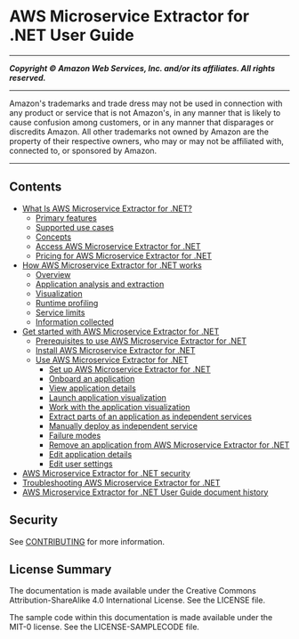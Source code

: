 # AWS Microservice Extractor for .NET User Guide

-----
*****Copyright &copy; Amazon Web Services, Inc. and/or its affiliates. All rights reserved.*****

-----
Amazon's trademarks and trade dress may not be used in 
     connection with any product or service that is not Amazon's, 
     in any manner that is likely to cause confusion among customers, 
     or in any manner that disparages or discredits Amazon. All other 
     trademarks not owned by Amazon are the property of their respective
     owners, who may or may not be affiliated with, connected to, or 
     sponsored by Amazon.

-----
## Contents
+ [What Is AWS Microservice Extractor for .NET?](what-is-microservice-extractor.md)
   + [Primary features](drift-features.md)
   + [Supported use cases](microservice-extractor-supported-versions.md)
   + [Concepts](microservice-extractor-concepts.md)
   + [Access AWS Microservice Extractor for .NET](microservice-extractor-access.md)
   + [Pricing for AWS Microservice Extractor for .NET](microservice-extractor-pricing.md)
+ [How AWS Microservice Extractor for .NET works](microservice-extractor-how-it-works.md)
   + [Overview](microservice-extractor-high-level.md)
   + [Application analysis and extraction](microservice-extractor-application-analysis.md)
   + [Visualization](microservice-extractor-visualization.md)
   + [Runtime profiling](drfit-runtime-profiling.md)
   + [Service limits](microservice-extractor-limits.md)
   + [Information collected](microservice-extractor-information-collected.md)
+ [Get started with AWS Microservice Extractor for .NET](microservice-extractor-get-started.md)
   + [Prerequisites to use AWS Microservice Extractor for .NET](microservice-extractor-prerequisites.md)
   + [Install AWS Microservice Extractor for .NET](microservice-extractor-install.md)
   + [Use AWS Microservice Extractor for .NET](microservice-extractor-use.md)
      + [Set up AWS Microservice Extractor for .NET](microservice-extractor-set-use-set-up.md)
      + [Onboard an application](microservice-extractor-use-onboard.md)
      + [View application details](microservice-extractor-details.md)
      + [Launch application visualization](microservice-extractor-use-launch.md)
      + [Work with the application visualization](microservice-extractor-use-visualization.md)
      + [Extract parts of an application as independent services](microservice-extractor-use-extract.md)
      + [Manually deploy as independent service](microservice-extractor-deploy.md)
      + [Failure modes](microservice-extractor-use-failure-modes.md)
      + [Remove an application from AWS Microservice Extractor for .NET](microservice-extractor-use-remove-application.md)
      + [Edit application details](microservice-extractor-use-edit-application-details.md)
      + [Edit user settings](microservice-extractor-use-edit-user-settings.md)
+ [AWS Microservice Extractor for .NET security](microservice-extractor-security.md)
+ [Troubleshooting AWS Microservice Extractor for .NET](microservice-extractor-troubleshooting.md)
+ [AWS Microservice Extractor for .NET User Guide document history](microservice-extractor-doc-history.md)

## Security

See [CONTRIBUTING](CONTRIBUTING.md#security-issue-notifications) for more information.

## License Summary

The documentation is made available under the Creative Commons Attribution-ShareAlike 4.0 International License. See the LICENSE file.

The sample code within this documentation is made available under the MIT-0 license. See the LICENSE-SAMPLECODE file.
